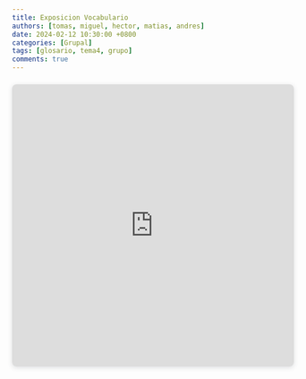 ```yaml
---
title: Exposicion Vocabulario
authors: [tomas, miguel, hector, matias, andres]
date: 2024-02-12 10:30:00 +0800
categories: [Grupal]
tags: [glosario, tema4, grupo]
comments: true
---
```







<div style="position: relative; width: 100%; height: 0; padding-top: 100.0000%;
 padding-bottom: 0; box-shadow: 0 2px 8px 0 rgba(63,69,81,0.16); margin-top: 1.6em; margin-bottom: 0.9em; overflow: hidden;
 border-radius: 8px; will-change: transform;">
  <iframe loading="lazy" style="position: absolute; width: 100%; height: 100%; top: 0; left: 0; border: none; padding: 0;margin: 0;"
    src="https:&#x2F;&#x2F;www.canva.com&#x2F;design&#x2F;DAF76VTVjwo&#x2F;fAb3zMH5SyBgAEDOljtrMQ&#x2F;view?embed" allowfullscreen="allowfullscreen" allow="fullscreen">
  </iframe>
</div>
<a href="https:&#x2F;&#x2F;www.canva.com&#x2F;design&#x2F;DAF76VTVjwo&#x2F;fAb3zMH5SyBgAEDOljtrMQ&#x2F;view?utm_content=DAF76VTVjwo&amp;utm_campaign=designshare&amp;utm_medium=embeds&amp;utm_source=link" target="_blank" rel="noopener">
